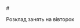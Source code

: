 #<html>
 <head>
  <title>Навчальний файл HTML</title>
  <meta charset =UTF-8>
 </head>
 <body>
  Розклад занять на вівторок
 </body>
</html>
